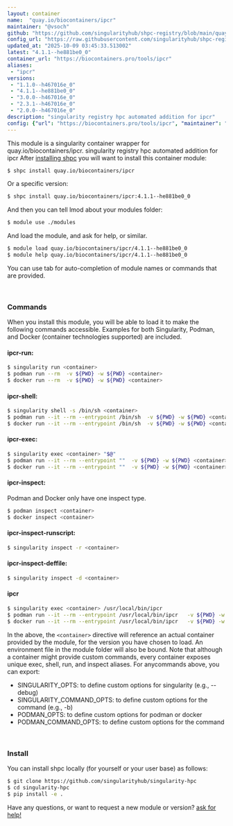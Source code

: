 ```yaml
---
layout: container
name:  "quay.io/biocontainers/ipcr"
maintainer: "@vsoch"
github: "https://github.com/singularityhub/shpc-registry/blob/main/quay.io/biocontainers/ipcr/container.yaml"
config_url: "https://raw.githubusercontent.com/singularityhub/shpc-registry/main/quay.io/biocontainers/ipcr/container.yaml"
updated_at: "2025-10-09 03:45:33.513002"
latest: "4.1.1--he881be0_0"
container_url: "https://biocontainers.pro/tools/ipcr"
aliases:
 - "ipcr"
versions:
 - "1.1.0--h467016e_0"
 - "4.1.1--he881be0_0"
 - "3.0.0--h467016e_0"
 - "2.3.1--h467016e_0"
 - "2.0.0--h467016e_0"
description: "singularity registry hpc automated addition for ipcr"
config: {"url": "https://biocontainers.pro/tools/ipcr", "maintainer": "@vsoch", "description": "singularity registry hpc automated addition for ipcr", "latest": {"4.1.1--he881be0_0": "sha256:e1eab3685a8a2a5b618d558cf0fe9aaab6fa8726d024e751e059614162d4ce1e"}, "tags": {"1.1.0--h467016e_0": "sha256:c4554628a461ad1d70f53b95af3fcb40e550352391a868d6382fc61f7194c5c1", "4.1.1--he881be0_0": "sha256:e1eab3685a8a2a5b618d558cf0fe9aaab6fa8726d024e751e059614162d4ce1e", "3.0.0--h467016e_0": "sha256:341e50ccca4fbec7717f0904540e1d30496c3678f123a2a93e5ba8b348962fb6", "2.3.1--h467016e_0": "sha256:aac7d4c4b50f2060e266ec2ca57710583d4871fa603ebb9c9fc75fde8d14ed20", "2.0.0--h467016e_0": "sha256:248e41f451beee9a73b187affd33f76282f6f88eae39cfb9fdee2096aa4b10de"}, "docker": "quay.io/biocontainers/ipcr", "aliases": {"ipcr": "/usr/local/bin/ipcr"}}
---
```


This module is a singularity container wrapper for quay.io/biocontainers/ipcr.
singularity registry hpc automated addition for ipcr
After [installing shpc](#install) you will want to install this container module:


```bash
$ shpc install quay.io/biocontainers/ipcr
```

Or a specific version:

```bash
$ shpc install quay.io/biocontainers/ipcr:4.1.1--he881be0_0
```

And then you can tell lmod about your modules folder:

```bash
$ module use ./modules
```

And load the module, and ask for help, or similar.

```bash
$ module load quay.io/biocontainers/ipcr/4.1.1--he881be0_0
$ module help quay.io/biocontainers/ipcr/4.1.1--he881be0_0
```

You can use tab for auto-completion of module names or commands that are provided.

<br>

### Commands

When you install this module, you will be able to load it to make the following commands accessible.
Examples for both Singularity, Podman, and Docker (container technologies supported) are included.

#### ipcr-run:

```bash
$ singularity run <container>
$ podman run --rm  -v ${PWD} -w ${PWD} <container>
$ docker run --rm  -v ${PWD} -w ${PWD} <container>
```

#### ipcr-shell:

```bash
$ singularity shell -s /bin/sh <container>
$ podman run --it --rm --entrypoint /bin/sh  -v ${PWD} -w ${PWD} <container>
$ docker run --it --rm --entrypoint /bin/sh  -v ${PWD} -w ${PWD} <container>
```

#### ipcr-exec:

```bash
$ singularity exec <container> "$@"
$ podman run --it --rm --entrypoint ""  -v ${PWD} -w ${PWD} <container> "$@"
$ docker run --it --rm --entrypoint ""  -v ${PWD} -w ${PWD} <container> "$@"
```

#### ipcr-inspect:

Podman and Docker only have one inspect type.

```bash
$ podman inspect <container>
$ docker inspect <container>
```

#### ipcr-inspect-runscript:

```bash
$ singularity inspect -r <container>
```

#### ipcr-inspect-deffile:

```bash
$ singularity inspect -d <container>
```


#### ipcr

```bash
$ singularity exec <container> /usr/local/bin/ipcr
$ podman run --it --rm --entrypoint /usr/local/bin/ipcr   -v ${PWD} -w ${PWD} <container> -c " $@"
$ docker run --it --rm --entrypoint /usr/local/bin/ipcr   -v ${PWD} -w ${PWD} <container> -c " $@"
```



In the above, the `<container>` directive will reference an actual container provided
by the module, for the version you have chosen to load. An environment file in the
module folder will also be bound. Note that although a container
might provide custom commands, every container exposes unique exec, shell, run, and
inspect aliases. For anycommands above, you can export:

 - SINGULARITY_OPTS: to define custom options for singularity (e.g., --debug)
 - SINGULARITY_COMMAND_OPTS: to define custom options for the command (e.g., -b)
 - PODMAN_OPTS: to define custom options for podman or docker
 - PODMAN_COMMAND_OPTS: to define custom options for the command

<br>

### Install

You can install shpc locally (for yourself or your user base) as follows:

```bash
$ git clone https://github.com/singularityhub/singularity-hpc
$ cd singularity-hpc
$ pip install -e .
```

Have any questions, or want to request a new module or version? [ask for help!](https://github.com/singularityhub/singularity-hpc/issues)
